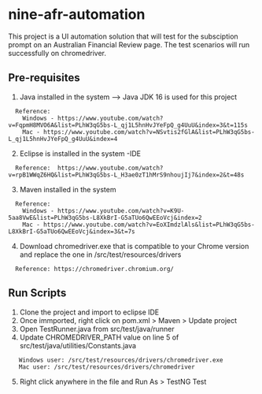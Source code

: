 # nine-afr-automation

This project is a UI automation solution that will test for the subsciption prompt on an Australian Financial Review page.
The test scenarios will run successfully on chromedriver.

## Pre-requisites
1. Java installed in the system --> Java JDK 16 is used for this project
```
  Reference: 
    Windows - https://www.youtube.com/watch?v=FqpmH8MVO6A&list=PLhW3qG5bs-L_qj1L5hnHvJYeFpQ_g4UuU&index=3&t=115s
    Mac - https://www.youtube.com/watch?v=NSvtis2fGlA&list=PLhW3qG5bs-L_qj1L5hnHvJYeFpQ_g4UuU&index=4
```           
2. Eclipse is installed in the system -IDE
```
  Reference:  https://www.youtube.com/watch?v=rpB1WWqZ6HQ&list=PLhW3qG5bs-L_H3ae0zT1hMrS9nhoujIj7&index=2&t=48s
 ```
3. Maven installed in the system
```
  Reference:  
    Windows - https://www.youtube.com/watch?v=K9U-5aa8VwE&list=PLhW3qG5bs-L8XkBrI-G5aTUo6QwEEoVcj&index=2
    Mac - https://www.youtube.com/watch?v=EoXImdzlAls&list=PLhW3qG5bs-L8XkBrI-G5aTUo6QwEEoVcj&index=3&t=7s
``` 
4. Download chromedriver.exe that is compatible to your Chrome version and replace the one in /src/test/resources/drivers
```
  Reference: https://chromedriver.chromium.org/
```

## Run Scripts
1. Clone the project and import to eclipse IDE
2. Once immported, right click on pom.xml > Maven > Update project
3. Open TestRunner.java from src/test/java/runner
4. Update CHROMEDRIVER_PATH value on line 5 of src/test/java/utilities/Constants.java
```
   Windows user: /src/test/resources/drivers/chromedriver.exe
   Mac user: /src/test/resources/drivers/chromedriver
```   
5.  Right click anywhere in the file and Run As > TestNG Test
